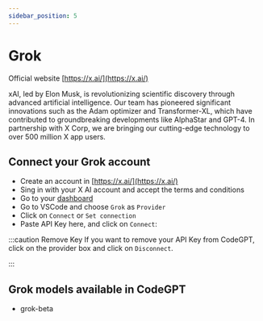 ```yaml
---
sidebar_position: 5
---
```


# Grok

Official website [https://x.ai/](https://x.ai/)

xAI, led by Elon Musk, is revolutionizing scientific discovery through advanced artificial intelligence. Our team has pioneered significant innovations such as the Adam optimizer and Transformer-XL, which have contributed to groundbreaking developments like AlphaStar and GPT-4. In partnership with X Corp, we are bringing our cutting-edge technology to over 500 million X app users.

## Connect your Grok account

- Create an account in [https://x.ai/](https://x.ai/)
- Sing in with your X AI account and accept the terms and conditions
- Go to your [dashboard](https://x.ai/api)
- Go to VSCode and choose `Grok` as `Provider`
- Click on `Connect` or `Set connection`
- Paste API Key here, and click on `Connect`:



:::caution Remove Key
If you want to remove your API Key from CodeGPT, click on the provider box and click on `Disconnect`.



:::

## Grok models available in CodeGPT

- grok-beta
